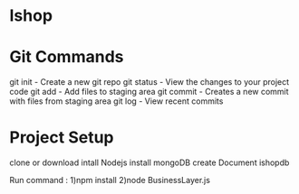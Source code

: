 # Ishop 
# Git Commands

git init - Create a new git repo
git status - View the changes to your project code
git add - Add files to staging area
git commit - Creates a new commit with files from staging area
git log - View recent commits
# Project Setup

clone or download 
intall Nodejs
install mongoDB
create Document ishopdb



Run command :
1)npm install
2)node BusinessLayer.js






